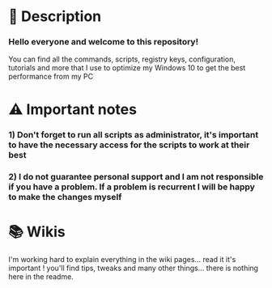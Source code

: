 # 📖 Description
### Hello everyone and welcome to this repository!
You can find all the commands, scripts, registry keys, configuration, tutorials and more that I use to optimize my Windows 10 to get the best performance from my PC

# ⚠ Important notes

### 1) Don't forget to run all scripts as administrator, it's important to have the necessary access for the scripts to work at their best

### 2) I do not guarantee personal support and I am not responsible if you have a problem. If a problem is recurrent I will be happy to make the changes myself 

# 📚 Wikis

I'm working hard to explain everything in the wiki pages... read it it's important ! you'll find tips, tweaks and many other things... there is nothing here in the readme.